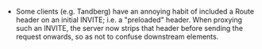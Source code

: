 * Some clients (e.g. Tandberg) have an annoying habit of included a Route header on an initial INVITE; i.e. a "preloaded" header.  When proxying such an INVITE, the server now strips that header before sending the request onwards, so as not to confuse downstream elements.